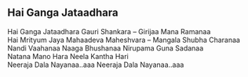 ## Hai Ganga Jataadhara


Hai Ganga Jataadhara Gauri Shankara – Girijaa Mana Ramanaa  
Hai Mrityum Jaya Mahaadeva Maheshvara – Mangala Shubha Charanaa  
Nandi Vaahanaa Naaga Bhushanaa Nirupama Guna Sadanaa  
Natana Mano Hara Neela Kantha Hari  
Neeraja Dala Nayanaa..aaa Neeraja Dala Nayanaa..aaa

